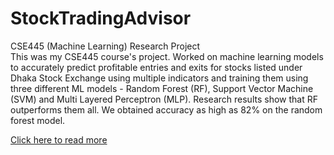 # StockTradingAdvisor
CSE445 (Machine Learning) Research Project
<br>
This was my CSE445 course's project. Worked on machine learning models to accurately predict profitable entries and exits for stocks listed under Dhaka Stock Exchange using multiple indicators and training them using three different ML models - Random Forest (RF), Support Vector Machine (SVM) and Multi Layered Perceptron (MLP). Research results show that RF outperforms them all.
We obtained accuracy as high as 82% on the random forest model.
<br>

[Click here to read more](https://github.com/phanto007/StockTradingAdvisor/blob/master/CSE445%20IEEE%20Report.pdf)
